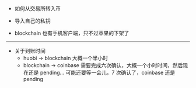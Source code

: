 - 如何从交易所转入币
- 导入自己的私钥


- blockchain 也有手机客户端，只不过苹果的下架了

----

- 关于到账时间
  - huobi -> blockchain  大概一个半小时
  - blockchain -> coinbase 需要完成六次确认，大概一个小时时间，然后现在还是 pending... 可能还要等一会儿，7 次确认了，coinbase 还是 pending